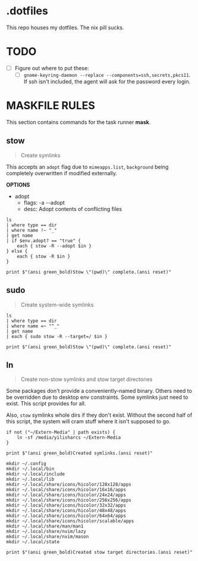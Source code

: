# .dotfiles

This repo houses my dotfiles. The nix pill sucks.

# TODO

- [ ] Figure out where to put these:
    * [ ] `gnome-keyring-daemon --replace --components=ssh,secrets,pkcs11`. If ssh isn't included, the agent will ask for the password every login.

# MASKFILE RULES

This section contains commands for the task runner **mask**.

## stow

> Create symlinks

This accepts an `adopt` flag due to `mimeapps.list`, `background` being
completely overwritten if modified externally.

**OPTIONS**
* adopt
    * flags: -a --adopt
    * desc: Adopt contents of conflicting files

```nu
ls
| where type == dir
| where name !~ "_"
| get name
| if $env.adopt? == "true" {
    each { stow -R --adopt $in }
} else {
    each { stow -R $in }
}

print $"(ansi green_bold)Stow \"(pwd)\" complete.(ansi reset)"
```

## sudo

> Create system-wide symlinks

```nu
ls
| where type == dir
| where name =~ "^_"
| get name
| each { sudo stow -R --target=/ $in }

print $"(ansi green_bold)Stow \"(pwd)\" complete.(ansi reset)"
```

## ln

> Create non-stow symlinks and stow target directories

Some packages don't provide a conveniently-named binary.
Others need to be overridden due to desktop env constraints.
Some symlinks just need to exist. This script provides for all.

Also, `stow` symlinks whole dirs if they don't exist. Without the
second half of this script, the system will cram stuff where it
isn't supposed to go.

```nu
if not ("~/Extern-Media" | path exists) {
    ln -sf /media/yilisharcs ~/Extern-Media
}

print $"(ansi green_bold)Created symlinks.(ansi reset)"

mkdir ~/.config
mkdir ~/.local/bin
mkdir ~/.local/include
mkdir ~/.local/lib
mkdir ~/.local/share/icons/hicolor/128x128/apps
mkdir ~/.local/share/icons/hicolor/16x16/apps
mkdir ~/.local/share/icons/hicolor/24x24/apps
mkdir ~/.local/share/icons/hicolor/256x256/apps
mkdir ~/.local/share/icons/hicolor/32x32/apps
mkdir ~/.local/share/icons/hicolor/48x48/apps
mkdir ~/.local/share/icons/hicolor/64x64/apps
mkdir ~/.local/share/icons/hicolor/scalable/apps
mkdir ~/.local/share/man/man1
mkdir ~/.local/share/nvim/lazy
mkdir ~/.local/share/nvim/mason
mkdir ~/.local/state

print $"(ansi green_bold)Created stow target directories.(ansi reset)"
```
